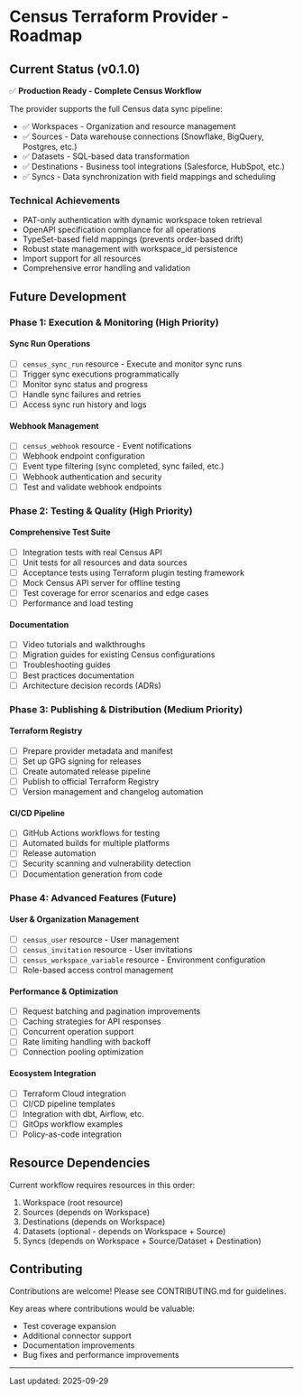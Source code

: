 # Census Terraform Provider - Roadmap

## Current Status (v0.1.0)

✅ **Production Ready - Complete Census Workflow**

The provider supports the full Census data sync pipeline:
- ✅ Workspaces - Organization and resource management
- ✅ Sources - Data warehouse connections (Snowflake, BigQuery, Postgres, etc.)
- ✅ Datasets - SQL-based data transformation
- ✅ Destinations - Business tool integrations (Salesforce, HubSpot, etc.)
- ✅ Syncs - Data synchronization with field mappings and scheduling

### Technical Achievements
- PAT-only authentication with dynamic workspace token retrieval
- OpenAPI specification compliance for all operations
- TypeSet-based field mappings (prevents order-based drift)
- Robust state management with workspace_id persistence
- Import support for all resources
- Comprehensive error handling and validation

## Future Development

### Phase 1: Execution & Monitoring (High Priority)

#### Sync Run Operations
- [ ] `census_sync_run` resource - Execute and monitor sync runs
- [ ] Trigger sync executions programmatically
- [ ] Monitor sync status and progress
- [ ] Handle sync failures and retries
- [ ] Access sync run history and logs

#### Webhook Management
- [ ] `census_webhook` resource - Event notifications
- [ ] Webhook endpoint configuration
- [ ] Event type filtering (sync completed, sync failed, etc.)
- [ ] Webhook authentication and security
- [ ] Test and validate webhook endpoints

### Phase 2: Testing & Quality (High Priority)

#### Comprehensive Test Suite
- [ ] Integration tests with real Census API
- [ ] Unit tests for all resources and data sources
- [ ] Acceptance tests using Terraform plugin testing framework
- [ ] Mock Census API server for offline testing
- [ ] Test coverage for error scenarios and edge cases
- [ ] Performance and load testing

#### Documentation
- [ ] Video tutorials and walkthroughs
- [ ] Migration guides for existing Census configurations
- [ ] Troubleshooting guides
- [ ] Best practices documentation
- [ ] Architecture decision records (ADRs)

### Phase 3: Publishing & Distribution (Medium Priority)

#### Terraform Registry
- [ ] Prepare provider metadata and manifest
- [ ] Set up GPG signing for releases
- [ ] Create automated release pipeline
- [ ] Publish to official Terraform Registry
- [ ] Version management and changelog automation

#### CI/CD Pipeline
- [ ] GitHub Actions workflows for testing
- [ ] Automated builds for multiple platforms
- [ ] Release automation
- [ ] Security scanning and vulnerability detection
- [ ] Documentation generation from code

### Phase 4: Advanced Features (Future)

#### User & Organization Management
- [ ] `census_user` resource - User management
- [ ] `census_invitation` resource - User invitations
- [ ] `census_workspace_variable` resource - Environment configuration
- [ ] Role-based access control management

#### Performance & Optimization
- [ ] Request batching and pagination improvements
- [ ] Caching strategies for API responses
- [ ] Concurrent operation support
- [ ] Rate limiting handling with backoff
- [ ] Connection pooling optimization

#### Ecosystem Integration
- [ ] Terraform Cloud integration
- [ ] CI/CD pipeline templates
- [ ] Integration with dbt, Airflow, etc.
- [ ] GitOps workflow examples
- [ ] Policy-as-code integration

## Resource Dependencies

Current workflow requires resources in this order:
1. Workspace (root resource)
2. Sources (depends on Workspace)
3. Destinations (depends on Workspace)
4. Datasets (optional - depends on Workspace + Source)
5. Syncs (depends on Workspace + Source/Dataset + Destination)

## Contributing

Contributions are welcome! Please see CONTRIBUTING.md for guidelines.

Key areas where contributions would be valuable:
- Test coverage expansion
- Additional connector support
- Documentation improvements
- Bug fixes and performance improvements

---

Last updated: 2025-09-29